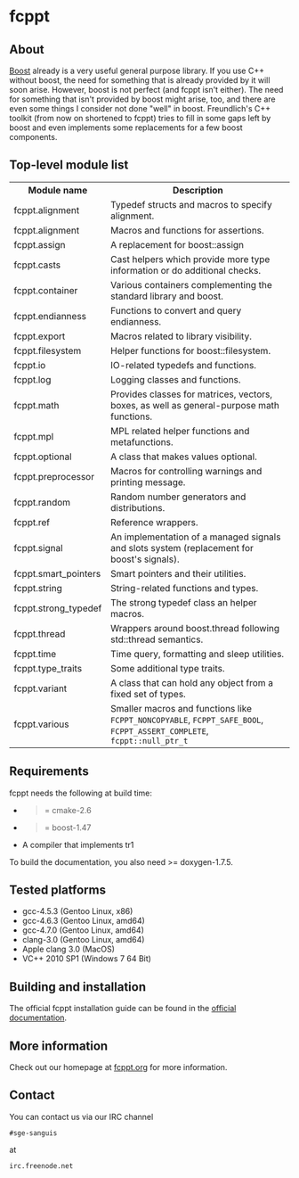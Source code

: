 fcppt
=====

About
-----

<a href="http://boost.org">Boost</a> already is a very useful general purpose
library. If you use C++ without boost, the need for something that is already
provided by it will soon arise. However, boost is not perfect (and fcppt isn't
either). The need for something that isn't provided by boost might
arise, too, and there are even some things I consider not done "well" in boost.
Freundlich's C++ toolkit (from now on shortened to fcppt) tries to fill in some
gaps left by boost and even implements some replacements for a few boost
components.

Top-level module list
-----------

<table>
	<tr>
		<th>Module name</th>
		<th>Description</th>
	</tr>
	<tr>
		<td>fcppt.alignment</td>
		<td>Typedef structs and macros to specify alignment.</td>
	</tr>
	<tr>
		<td>fcppt.alignment</td>
		<td>Macros and functions for assertions.</td>
	</tr>
	<tr>
		<td>fcppt.assign</td>
		<td>A replacement for boost::assign </td>
	</tr>
	<tr>
		<td>fcppt.casts</td>
		<td>Cast helpers which provide more type information or do additional checks.</td>
	</tr>
	<tr>
		<td>fcppt.container</td>
		<td>Various containers complementing the standard library and boost.</td>
	</tr>
	<tr>
		<td>fcppt.endianness</td>
		<td>Functions to convert and query endianness. </td>
	</tr>
	<tr>
		<td>fcppt.export</td>
		<td>Macros related to library visibility. </td>
	</tr>
	<tr>
		<td>fcppt.filesystem</td>
		<td>Helper functions for boost::filesystem.</td>
	</tr>
	<tr>
		<td>fcppt.io</td>
		<td>IO-related typedefs and functions. </td>
	</tr>
	<tr>
		<td>fcppt.log</td>
		<td>Logging classes and functions. </td>
	</tr>
	<tr>
		<td>fcppt.math</td>
		<td>Provides classes for matrices, vectors, boxes, as well as general-purpose math functions.</td>
	</tr>
	<tr>
		<td>fcppt.mpl</td>
		<td>MPL related helper functions and metafunctions. </td>
	</tr>
	<tr>
		<td>fcppt.optional</td>
		<td>A class that makes values optional. </td>
	</tr>
	<tr>
		<td>fcppt.preprocessor</td>
		<td>Macros for controlling warnings and printing message. </td>
	</tr>
	<tr>
		<td>fcppt.random</td>
		<td> Random number generators and distributions. </td>
	</tr>
	<tr>
		<td>fcppt.ref</td>
		<td>Reference wrappers. </td>
	</tr>
	<tr>
		<td>fcppt.signal</td>
		<td>An implementation of a managed signals and slots system (replacement for boost's signals). </td>
	</tr>
	<tr>
		<td>fcppt.smart_pointers</td>
		<td>Smart pointers and their utilities. </td>
	</tr>
	<tr>
		<td>fcppt.string</td>
		<td>String-related functions and types. </td>
	</tr>
	<tr>
		<td>fcppt.strong_typedef</td>
		<td>The strong typedef class an helper macros. </td>
	</tr>
	<tr>
		<td>fcppt.thread</td>
		<td>Wrappers around boost.thread following std::thread semantics. </td>
	</tr>
	<tr>
		<td>fcppt.time</td>
		<td>Time query, formatting and sleep utilities. </td>
	</tr>
	<tr>
		<td>fcppt.type_traits</td>
		<td>Some additional type traits. </td>
	</tr>
	<tr>
		<td>fcppt.variant</td>
		<td>A class that can hold any object from a fixed set of types. </td>
	</tr>
	<tr>
		<td>fcppt.various</td>
		<td>Smaller macros and functions like <code>FCPPT_NONCOPYABLE</code>, <code>FCPPT_SAFE_BOOL</code>, <code>FCPPT_ASSERT_COMPLETE</code>, <code>fcppt::null_ptr_t</code></td>
	</tr>
</table>

Requirements
------------

fcppt needs the following at build time:

- >= cmake-2.6
- >= boost-1.47
- A compiler that implements tr1

To build the documentation, you also need >= doxygen-1.7.5.

Tested platforms
--------------------------------

- gcc-4.5.3 (Gentoo Linux, x86)
- gcc-4.6.3 (Gentoo Linux, amd64)
- gcc-4.7.0 (Gentoo Linux, amd64)
- clang-3.0 (Gentoo Linux, amd64)
- Apple clang 3.0 (MacOS)
- VC++ 2010 SP1 (Windows 7 64 Bit)

Building and installation
-------------------------

The official fcppt installation guide can be found in the <a
href="http://fcppt./d3/d36/requirements_download_installation.html">official
documentation</a>.

More information
----------------

Check out our homepage at <a href="http://fcppt.org">fcppt.org</a> for more information.

Contact
-------

You can contact us via our IRC channel

`#sge-sanguis`

at

`irc.freenode.net`
